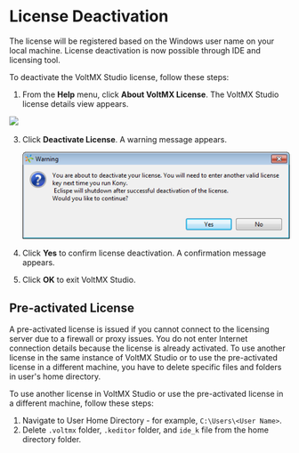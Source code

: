 ﻿

License Deactivation
====================

The license will be registered based on the Windows user name on your local machine. License deactivation is now possible through IDE and licensing tool.

To deactivate the VoltMX Studio license, follow these steps:

1.  From the **Help** menu, click **About VoltMX License**. The VoltMX Studio license details view appears.

![](Resources/Images/DeactivateVoltMXLicense.png)

3.  Click **Deactivate License**. A warning message appears.
    
    ![](Resources/Images/ConfirmationDeactivLicense.png)
    
4.  Click **Yes** to confirm license deactivation. A confirmation message appears.
5.  Click **OK** to exit VoltMX Studio.

Pre-activated License
---------------------

A pre-activated license is issued if you cannot connect to the licensing server due to a firewall or proxy issues. You do not enter Internet connection details because the license is already activated. To use another license in the same instance of VoltMX Studio or to use the pre-activated license in a different machine, you have to delete specific files and folders in user's home directory.

To use another license in VoltMX Studio or use the pre-activated license in a different machine, follow these steps: 

1.  Navigate to User Home Directory - for example, `C:\Users\<User Name>`.
2.  Delete `.voltmx` folder, `.keditor` folder, and `ide_k` file from the home directory folder.

